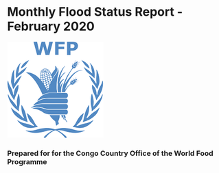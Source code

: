 #  Monthly Flood Status Report - February 2020

![alt text](assets/wfp-logo.png "Logo Title Text 1")

### Prepared for for the Congo Country Office of the World Food Programme
